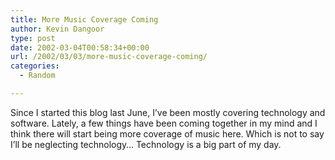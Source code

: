 ```yaml
---
title: More Music Coverage Coming
author: Kevin Dangoor
type: post
date: 2002-03-04T00:58:34+00:00
url: /2002/03/03/more-music-coverage-coming/
categories:
  - Random

---
```

Since I started this blog last June, I&#8217;ve been mostly covering technology and software. Lately, a few things have been coming together in my mind and I think there will start being more coverage of music here. Which is not to say I&#8217;ll be neglecting technology&#8230; Technology is a big part of my day.